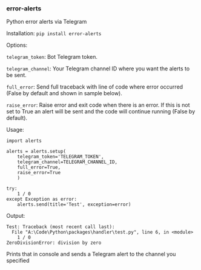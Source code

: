 ### error-alerts
Python error alerts via Telegram

Installation:
`pip install error-alerts`

Options:

`telegram_token`: Bot Telegram token.

`telegram_channel`: Your Telegram channel ID where you want the alerts to be sent.

`full_error`: Send full traceback with line of code where error occurred (False by default and shown in sample below).

`raise_error`: Raise error and exit code when there is an error. If this is not set to True an alert will be sent and the code will continue running (False by default).

Usage:
```
import alerts

alerts = alerts.setup(
    telegram_token='TELEGRAM_TOKEN',
    telegram_channel=TELEGRAM_CHANNEL_ID,
    full_error=True,
    raise_error=True
    )

try:
    1 / 0
except Exception as error:
    alerts.send(title='Test', exception=error)
```

Output:
```
Test: Traceback (most recent call last):
  File "A:\Code\Python\packages\handler\test.py", line 6, in <module>
    1 / 0
ZeroDivisionError: division by zero
```

Prints that in console and sends a Telegram alert to the channel you specified
